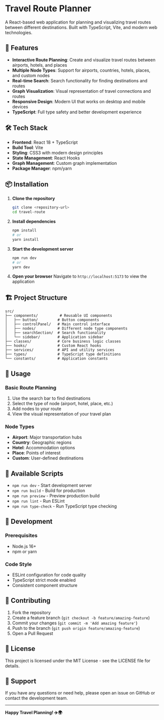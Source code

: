 # Travel Route Planner

A React-based web application for planning and visualizing travel routes between different destinations. Built with TypeScript, Vite, and modern web technologies.

## 🚀 Features

- **Interactive Route Planning**: Create and visualize travel routes between airports, hotels, and places
- **Multiple Node Types**: Support for airports, countries, hotels, places, and custom nodes
- **Real-time Search**: Search functionality for finding destinations and routes
- **Graph Visualization**: Visual representation of travel connections and routes
- **Responsive Design**: Modern UI that works on desktop and mobile devices
- **TypeScript**: Full type safety and better development experience

## 🛠️ Tech Stack

- **Frontend**: React 18 + TypeScript
- **Build Tool**: Vite
- **Styling**: CSS3 with modern design principles
- **State Management**: React Hooks
- **Graph Management**: Custom graph implementation
- **Package Manager**: npm/yarn

## 📦 Installation

1. **Clone the repository**

   ```bash
   git clone <repository-url>
   cd travel-route
   ```

2. **Install dependencies**

   ```bash
   npm install
   # or
   yarn install
   ```

3. **Start the development server**

   ```bash
   npm run dev
   # or
   yarn dev
   ```

4. **Open your browser**
   Navigate to `http://localhost:5173` to view the application

## 🏗️ Project Structure

```
src/
├── components/          # Reusable UI components
│   ├── button/         # Button components
│   ├── controlPanel/   # Main control interface
│   ├── nodes/          # Different node type components
│   ├── searchSection/  # Search functionality
│   └── sidebar/        # Application sidebar
├── classes/            # Core business logic classes
├── hooks/              # Custom React hooks
├── services/           # API and utility services
├── types/              # TypeScript type definitions
└── constants/          # Application constants
```

## 🎯 Usage

### Basic Route Planning

1. Use the search bar to find destinations
2. Select the type of node (airport, hotel, place, etc.)
3. Add nodes to your route
4. View the visual representation of your travel plan

### Node Types

- **Airport**: Major transportation hubs
- **Country**: Geographic regions
- **Hotel**: Accommodation options
- **Place**: Points of interest
- **Custom**: User-defined destinations

## 🚀 Available Scripts

- `npm run dev` - Start development server
- `npm run build` - Build for production
- `npm run preview` - Preview production build
- `npm run lint` - Run ESLint
- `npm run type-check` - Run TypeScript type checking

## 🔧 Development

### Prerequisites

- Node.js 16+
- npm or yarn

### Code Style

- ESLint configuration for code quality
- TypeScript strict mode enabled
- Consistent component structure

## 📝 Contributing

1. Fork the repository
2. Create a feature branch (`git checkout -b feature/amazing-feature`)
3. Commit your changes (`git commit -m 'Add amazing feature'`)
4. Push to the branch (`git push origin feature/amazing-feature`)
5. Open a Pull Request

## 📄 License

This project is licensed under the MIT License - see the LICENSE file for details.

## 🤝 Support

If you have any questions or need help, please open an issue on GitHub or contact the development team.

---

**Happy Travel Planning! ✈️🌍**

